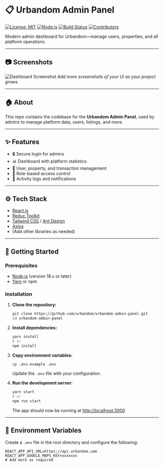 # 📋 Urbandom Admin Panel

[![License: MIT](https://img.shields.io/badge/License-MIT-blue.svg)](LICENSE)
[![Node.js](https://img.shields.io/badge/node-%3E=18.0.0-green.svg)](https://nodejs.org/)
[![Build Status](https://img.shields.io/badge/build-passing-brightgreen)](#)
[![Contributors](https://img.shields.io/github/contributors/urbandom/urbandom-admin-panel)](https://github.com/urbandom/urbandom-admin-panel/graphs/contributors)

Modern admin dashboard for Urbandom—manage users, properties, and all platform operations.

---

## 📷 Screenshots

![Dashboard Screenshot](./screenshots/dashboard.png)
*Add more screenshots of your UI as your project grows.*

---

## 🏠 About

This repo contains the codebase for the **Urbandom Admin Panel**, used by admins to manage platform data, users, listings, and more.

---

## ✨ Features

- 🔒 Secure login for admins
- 📊 Dashboard with platform statistics
- 👥 User, property, and transaction management
- 🔑 Role-based access control
- 📝 Activity logs and notifications

---

## ⚙️ Tech Stack

- [React.js](https://reactjs.org/)
- [Redux Toolkit](https://redux-toolkit.js.org/)
- [Tailwind CSS](https://tailwindcss.com/) / [Ant Design](https://ant.design/)
- [Axios](https://axios-http.com/)
- (Add other libraries as needed)

---

## 🚀 Getting Started

### Prerequisites

- [Node.js](https://nodejs.org/) (version 18.x or later)
- [Yarn](https://yarnpkg.com/) or npm

### Installation

1. **Clone the repository:**
    ```bash
    git clone https://github.com/urbandom/urbandom-admin-panel.git
    cd urbandom-admin-panel
    ```

2. **Install dependencies:**
    ```bash
    yarn install
    # or
    npm install
    ```

3. **Copy environment variables:**
    ```bash
    cp .env.example .env
    ```
    Update the `.env` file with your configuration.

4. **Run the development server:**
    ```bash
    yarn start
    # or
    npm run start
    ```

    The app should now be running at [http://localhost:3000](http://localhost:3000)

---

## 🔑 Environment Variables

Create a `.env` file in the root directory and configure the following:

```env
REACT_APP_API_URL=https://api.urbandom.com
REACT_APP_GOOGLE_MAPS_KEY=xxxxxxx
# Add more as required
